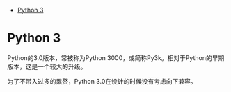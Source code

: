 <!-- TOC -->

- [Python 3](#python-3)

<!-- /TOC -->


<a id="markdown-python-3" name="python-3"></a>
# Python 3

Python的3.0版本，常被称为Python 3000，或简称Py3k。相对于Python的早期版本，这是一个较大的升级。

为了不带入过多的累赘，Python 3.0在设计的时候没有考虑向下兼容。

